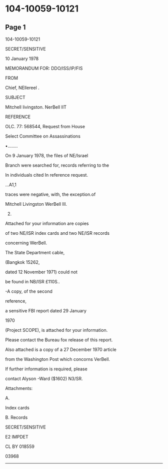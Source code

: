 # 104-10059-10121

## Page 1

104-10059-10121

SECRET/SENSITIVE

10 January 1978

MEMORANDUM FOR: DDO/ISS/IP/FIS

FROM

Chief, NEllereel .

SUBJECT

Mitchell livingston. NerBell IIT

REFERENCE

OLC. 77: 568544, Request from House

Select Committee on Assassinations

•........

On 9 January 1978, the files of NE/Israel

Branch were searched for, records referring to the

In individuals cited In reference request.

...A1,1

traces were negative, with, the exception.of

Mitchell Livingston WerBell III.

2.

Attached for your information are copies

of two NE/ISR index cards and two NE/ISR records

concerning WerBell.

The State Department cable,

(Bangkok 15262,

dated 12 November 1971) could not

be found in NB/ISR £110S..

-A copy, of the second

reference,

a sensitive FBI report dated 29 January

1970

(Project SCOPE), is attached for your information.

Please contact the Bureau fox release of this report.

Also attached is a copy of a 27 December 1970 article

from the Washington Post which concorns VerBell.

If further information is required, please

contact Alyson -Ward ($1602) N3/SR.

Attachments:

A.

Index cards

B. Records

SECRET/SENSITIVE

E2 IMPDET

CL BY 018559

03968

---

